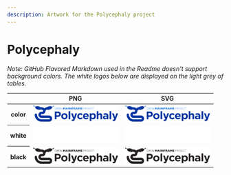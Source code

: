 ```yaml
---
description: Artwork for the Polycephaly project
---
```


# Polycephaly

*Note: GitHub Flavored Markdown used in the Readme doesn't support background colors. The white logos below are displayed on the light grey of tables.*

<table class="logos-table">
	<thead>
		<tr>
			<th></th>
			<th>PNG</th>
			<th>SVG</th>
		</tr>
	</thead>	
    <tbody>
		<tr>
			<th>color</th>
			<td><a href="color/polycephaly-color.png" download><img src="color/polycephaly-color.png" width="200"></a></td>
			<td><a href="color/polycephaly-color.svg" download><img src="color/polycephaly-color.svg" width="200"></a></td>
		</tr>
		<tr>
			<th>white</th>
			<td><a href="white/polycephaly-white.png" download><img src="white/polycephaly-white.png" width="200"></a></td>
			<td><a href="white/polycephaly-white.svg" download><img src="white/polycephaly-white.svg" width="200"></a></td>
		</tr>
		<tr>
			<th>black</th>
			<td><a href="black/polycephaly-black.png" download><img src="black/polycephaly-black.png" width="200"></a></td>
			<td><a href="black/polycephaly-black.svg" download><img src="black/polycephaly-black.svg" width="200"></a></td>
		</tr>
	</tbody>	
</table>



